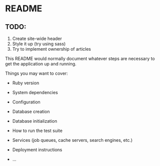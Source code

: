 # README

## TODO:
1. Create site-wide header 
1. Style it up (try using sass)
1. Try to implement ownership of articles


This README would normally document whatever steps are necessary to get the
application up and running.

Things you may want to cover:

* Ruby version

* System dependencies

* Configuration

* Database creation

* Database initialization

* How to run the test suite

* Services (job queues, cache servers, search engines, etc.)

* Deployment instructions

* ...
